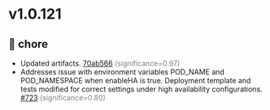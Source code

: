 # v1.0.121
## 🔧 chore
- Updated artifacts. [70ab566](https://github.com/stakater/Reloader/commit/70ab56606df1f9fd4877b0f615b0b929f8269511) <span style='color:grey;'>(significance=0.97)</span>
- Addresses issue with environment variables POD_NAME and POD_NAMESPACE when enableHA is true. Deployment template and tests modified for correct settings under high availability configurations. [#723](https://github.com/stakater/Reloader/pull/723) <span style='color:grey;'>(significance=0.80)</span>